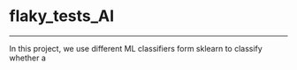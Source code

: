 # flaky_tests_AI
-----------------
 In this project, we use different ML classifiers form sklearn to classify whether a 
